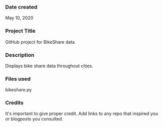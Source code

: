 ### Date created
May 10, 2020

### Project Title
GitHub project for BikeShare data

### Description
Displays bike share data throughout cities.

### Files used
bikeshare.py

### Credits
It's important to give proper credit. Add links to any repo that inspired you or blogposts you consulted.

